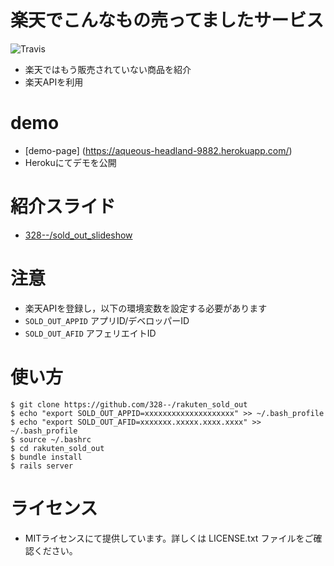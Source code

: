 # 楽天でこんなもの売ってましたサービス

![Travis](https://travis-ci.org/328--/rakuten_sold_out.svg?branch=master)

- 楽天ではもう販売されていない商品を紹介
- 楽天APIを利用


# demo

- [demo-page] (https://aqueous-headland-9882.herokuapp.com/)
- Herokuにてデモを公開


# 紹介スライド

- [ 328--/sold_out_slideshow ](https://github.com/328--/sold_out_slideshow)


# 注意

- 楽天APIを登録し，以下の環境変数を設定する必要があります
- `SOLD_OUT_APPID`  アプリID/デベロッパーID
- `SOLD_OUT_AFID`  アフェリエイトID

# 使い方

```
$ git clone https://github.com/328--/rakuten_sold_out
$ echo "export SOLD_OUT_APPID=xxxxxxxxxxxxxxxxxxxx" >> ~/.bash_profile
$ echo "export SOLD_OUT_AFID=xxxxxxx.xxxxx.xxxx.xxxx" >> ~/.bash_profile
$ source ~/.bashrc
$ cd rakuten_sold_out
$ bundle install
$ rails server
```

# ライセンス

- MITライセンスにて提供しています。詳しくは LICENSE.txt ファイルをご確認ください。
